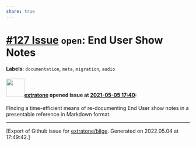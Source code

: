 ```yaml
---
share: true
---
```

# [\#127 Issue](https://github.com/extratone/bilge/issues/127) `open`: End User Show Notes
**Labels**: `documentation`, `meta`, `migration`, `audio`


#### <img src="https://avatars.githubusercontent.com/u/43663476?u=5047287ff0b8c3ce7f7e5858d204c9b3e57d8e44&v=4" width="50">[extratone](https://github.com/extratone) opened issue at [2021-05-05 17:40](https://github.com/extratone/bilge/issues/127):

FInding a time-efficient means of re-documenting End User show notes in a presentable reference in Markdown format.




-------------------------------------------------------------------------------



[Export of Github issue for [extratone/bilge](https://github.com/extratone/bilge). Generated on 2022.05.04 at 17:49:42.]
